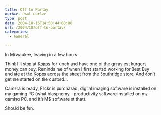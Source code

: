 ```yaml
---
title: Off to Partay
author: Paul Cutler
type: post
date: 2004-10-15T14:50:44+00:00
url: /2004/10/off-to-partay/
categories:
  - General

---
```

In Milwaukee, leaving in a few hours.

Think I&#8217;ll stop at [Kopps][1] for lunch and have one of the greasiest burgers money can buy. Reminds me of when I first started working for Best Buy and ate at the Kopps across the street from the Southridge store. And don&#8217;t get me started on the custard&#8230;

Camera is ready, Flickr is purchased, digital imaging software is installed on my gaming PC (what blasphemy &#8211; productivity software installed on my gaming PC, and it&#8217;s M$ software at that).

Should be fun.

 [1]: http://kopps.com/grill.htm